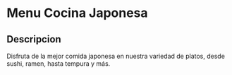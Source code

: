 # Menu Cocina Japonesa

## Descripcion
Disfruta de la mejor comida japonesa en nuestra variedad de platos, desde sushi, ramen, hasta tempura y más.

